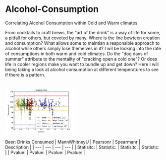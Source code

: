 # Alcohol-Consumption                                                     
Correlating Alcohol Consumption within Cold and Warm climates



From cocktails to craft brews, the "art of the drink" is a way of life for some, a pitfall for others, but coveted by many. Where is the line bewteen creation and consumption? What allows some to maintian a responsible approach to alcohol while others simply lose themelves in it? I wil be looking into the rate of consumptions in both warm and cold climates. Do the "dog days of summer" attribute to the mentality of "cracking open a cold one"? Or does life in cooler regions make you want to bundle up and get down? Here I will being taking a look at alcohol consumption at different temperatures to see if there is a pattern.

<br>



<img src="https://github.com/MatthewNewell006/alcohol_consumption/blob/master/img/scatter_annual_gallons.jpg" alt="alt text" width="45%" height="45%">

Beer: Drinks Consumed
| MannWhitneyU | Pearsonr | Spearmanr | Description |
| --- | --- | --- | --- |
| Statisitc: | Statistic: | Statisitc: | Statistic: |
| Pvalue: | Pvalue: | Pvalue: | Pvalue: |

